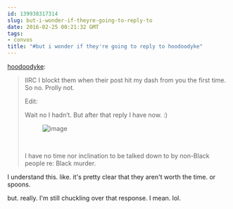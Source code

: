 ```yaml
---
id: 139938317314
slug: but-i-wonder-if-theyre-going-to-reply-to
date: 2016-02-25 00:21:32 GMT
tags:
- convos
title: "#but i wonder if they're going to reply to hoodoodyke"
---
```

<p><a href="http://hoodoodyke.tumblr.com/post/139938076719/but-i-wonder-if-theyre-going-to-reply-to" class="tumblr_blog">hoodoodyke</a>:</p>

<blockquote><p>IIRC I blockt them when their post hit my dash from you the first time. So no. Prolly not.</p><p>Edit:</p><p>Wait no I hadn’t. But after that reply I have now. :)</p><figure data-orig-width="592" data-orig-height="600" class="tmblr-full"><img src="https://56.media.tumblr.com/6cd46c71ec07c7e2d5930360ef1aac0e/tumblr_inline_o32u5qPfYK1qfzb2v_540.jpg" alt="image" data-orig-width="592" data-orig-height="600"/></figure><p><br/></p><p>I have no time nor inclination to be talked down to by non-Black people re: Black murder.</p></blockquote>

<p>I understand this. like. it's pretty clear that they aren't worth the time. or spoons. </p><p>but. really. I'm still chuckling over that response. I mean. lol.</p>